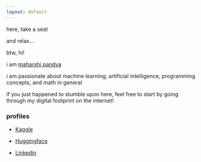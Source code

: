 ```yaml
---
layout: default
---
```


here, take a seat

and relax...

btw, hi! 

i am [maharshi pandya](https://github.com/Maharshi-Pandya)

i am passionate about machine learning, artificial intelligence, programming concepts, and math in general

if you just happened to stumble upon here, feel free to start by going through my digital footprint on the internet!

### profiles

- [Kaggle](https://www.kaggle.com/maharshipandya)

- [Huggingface](https://huggingface.co/maharshipandya)

- [Linkedin](https://www.linkedin.com/in/maharshi-pandya-7b4992220/)